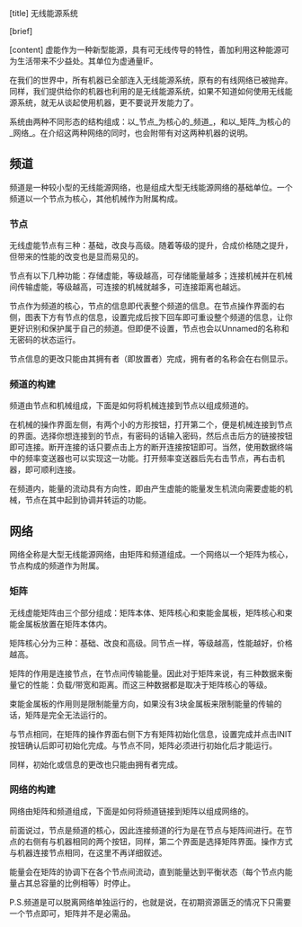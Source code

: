 [title]
无线能源系统

[brief]

[content]
虚能作为一种新型能源，具有可无线传导的特性，善加利用这种能源可为生活带来不少益处。其单位为虚通量IF。

在我们的世界中，所有机器已全部连入无线能源系统，原有的有线网络已被抛弃。同样，我们提供给你的机器也利用的是无线能源系统，如果不知道如何使用无线能源系统，就无从谈起使用机器，更不要说开发能力了。

系统由两种不同形态的结构组成：以_节点_为核心的_频道_，和以_矩阵_为核心的_网络_。在介绍这两种网络的同时，也会附带有对这两种机器的说明。

## 频道

频道是一种较小型的无线能源网络，也是组成大型无线能源网络的基础单位。一个频道以一个节点为核心，其他机械作为附属构成。

### 节点

无线虚能节点有三种：基础，改良与高级。随着等级的提升，合成价格随之提升，但带来的性能的改变也是显而易见的。

节点有以下几种功能：存储虚能，等级越高，可存储能量越多；连接机械并在机械间传输虚能，等级越高，可连接的机械就越多，可连接距离也越远。

节点作为频道的核心，节点的信息即代表整个频道的信息。在节点操作界面的右侧，图表下方有节点的信息，设置完成后按下回车即可重设整个频道的信息，让你更好识别和保护属于自己的频道。但即便不设置，节点也会以Unnamed的名称和无密码的状态运行。

节点信息的更改只能由其拥有者（即放置者）完成，拥有者的名称会在右侧显示。

### 频道的构建

频道由节点和机械组成，下面是如何将机械连接到节点以组成频道的。

在机械的操作界面左侧，有两个小的方形按钮，打开第二个，便是机械连接到节点的界面。选择你想连接到的节点，有密码的话输入密码，然后点击后方的链接按钮即可连接。断开连接的话只要点击上方的断开连接按钮即可。当然，使用数据终端中的频率变送器也可以实现这一功能。打开频率变送器后先右击节点，再右击机器，即可顺利连接。

在频道内，能量的流动具有方向性，即由产生虚能的能量发生机流向需要虚能的机械，节点在其中起到协调并转运的功能。

## 网络

网络全称是大型无线能源网络，由矩阵和频道组成。一个网络以一个矩阵为核心，节点构成的频道作为附属。

### 矩阵

无线虚能矩阵由三个部分组成：矩阵本体、矩阵核心和束能金属板，矩阵核心和束能金属板放置在矩阵本体内。

矩阵核心分为三种：基础、改良和高级。同节点一样，等级越高，性能越好，价格越高。

矩阵的作用是连接节点，在节点间传输能量。因此对于矩阵来说，有三种数据来衡量它的性能：负载/带宽和距离。而这三种数据都是取决于矩阵核心的等级。

束能金属板的作用则是限制能量方向，如果没有3块金属板来限制能量的传输的话，矩阵是完全无法运行的。

与节点相同，在矩阵的操作界面右侧下方有矩阵初始化信息，设置完成并点击INIT按钮确认后即可初始化完成。与节点不同，矩阵必须进行初始化后才能运行。

同样，初始化或信息的更改也只能由拥有者完成。

### 网络的构建

网络由矩阵和频道组成，下面是如何将频道链接到矩阵以组成网络的。

前面说过，节点是频道的核心，因此连接频道的行为是在节点与矩阵间进行。在节点的右侧有与机器相同的两个按钮，同样，第二个界面是选择矩阵界面。操作方式与机器连接节点相同，在这里不再详细叙述。

能量会在矩阵的协调下在各个节点间流动，直到能量达到平衡状态（每个节点内能量占其总容量的比例相等）时停止。

P.S.频道是可以脱离网络单独运行的，也就是说，在初期资源匮乏的情况下只需要一个节点即可，矩阵并不是必需品。

